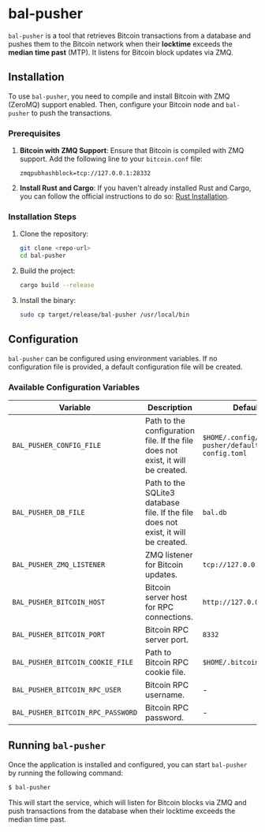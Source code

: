 # bal-pusher

`bal-pusher` is a tool that retrieves Bitcoin transactions from a database and pushes them to the Bitcoin network when their **locktime** exceeds the **median time past** (MTP). It listens for Bitcoin block updates via ZMQ.

## Installation

To use `bal-pusher`, you need to compile and install Bitcoin with ZMQ (ZeroMQ) support enabled. Then, configure your Bitcoin node and `bal-pusher` to push the transactions.

### Prerequisites

1. **Bitcoin with ZMQ Support**:
   Ensure that Bitcoin is compiled with ZMQ support. Add the following line to your `bitcoin.conf` file:

   ```
   zmqpubhashblock=tcp://127.0.0.1:28332
   ```

2. **Install Rust and Cargo**:
   If you haven't already installed Rust and Cargo, you can follow the official instructions to do so: [Rust Installation](https://www.rust-lang.org/tools/install).

### Installation Steps

1. Clone the repository:

   ```bash
   git clone <repo-url>
   cd bal-pusher
   ```

2. Build the project:

   ```bash
   cargo build --release
   ```

3. Install the binary:

   ```bash
   sudo cp target/release/bal-pusher /usr/local/bin
   ```

## Configuration

`bal-pusher` can be configured using environment variables. If no configuration file is provided, a default configuration file will be created.

### Available Configuration Variables

| Variable                              | Description                              | Default                                      |
|---------------------------------------|------------------------------------------|----------------------------------------------|
| `BAL_PUSHER_CONFIG_FILE`              | Path to the configuration file. If the file does not exist, it will be created. | `$HOME/.config/bal-pusher/default-config.toml` |
| `BAL_PUSHER_DB_FILE`                  | Path to the SQLite3 database file. If the file does not exist, it will be created. | `bal.db`                                      |
| `BAL_PUSHER_ZMQ_LISTENER`             | ZMQ listener for Bitcoin updates.        | `tcp://127.0.0.1:28332`                      |
| `BAL_PUSHER_BITCOIN_HOST`             | Bitcoin server host for RPC connections. | `http://127.0.0.1`                           |
| `BAL_PUSHER_BITCOIN_PORT`             | Bitcoin RPC server port.                 | `8332`                                       |
| `BAL_PUSHER_BITCOIN_COOKIE_FILE`      | Path to Bitcoin RPC cookie file.         | `$HOME/.bitcoin/.cookie`                     |
| `BAL_PUSHER_BITCOIN_RPC_USER`         | Bitcoin RPC username.                    | -                                            |
| `BAL_PUSHER_BITCOIN_RPC_PASSWORD`     | Bitcoin RPC password.                    | -                                            |


## Running `bal-pusher`

Once the application is installed and configured, you can start `bal-pusher` by running the following command:

```bash
$ bal-pusher
```

This will start the service, which will listen for Bitcoin blocks via ZMQ and push transactions from the database when their locktime exceeds the median time past.
